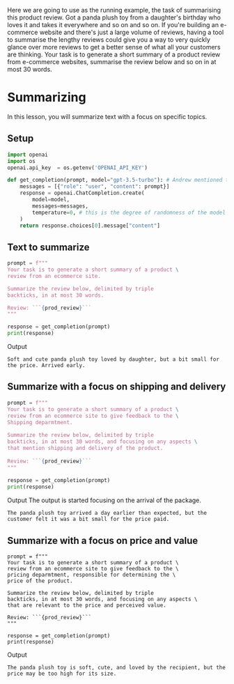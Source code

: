 Here we are going to use as the running example, the task of summarising this product review. Got a panda plush toy from a daughter's birthday 
who loves it and takes it everywhere and so on and so on. If you're building an e-commerce website and there's just a large volume of reviews, having 
a tool to summarise the lengthy reviews could give you a way to very quickly glance over more reviews to get a better sense of what all your 
customers are thinking. Your task is to generate a short summary of a product review from e-commerce websites, summarise  the review below and so on in at 
most 30 words.

# Summarizing
In this lesson, you will summarize text with a focus on specific topics.

## Setup
```python
import openai
import os
openai.api_key  = os.getenv('OPENAI_API_KEY')
```
```python
def get_completion(prompt, model="gpt-3.5-turbo"): # Andrew mentioned that the prompt/ completion paradigm is preferable for this class
    messages = [{"role": "user", "content": prompt}]
    response = openai.ChatCompletion.create(
        model=model,
        messages=messages,
        temperature=0, # this is the degree of randomness of the model's output
    )
    return response.choices[0].message["content"]
 ```
 ## Text to summarize
```python
prompt = f"""
Your task is to generate a short summary of a product \
review from an ecommerce site. 

Summarize the review below, delimited by triple 
backticks, in at most 30 words. 

Review: ```{prod_review}```
"""

response = get_completion(prompt)
print(response)
```
Output
```
Soft and cute panda plush toy loved by daughter, but a bit small for the price. Arrived early.
```
## Summarize with a focus on shipping and delivery
```python
prompt = f"""
Your task is to generate a short summary of a product \
review from an ecommerce site to give feedback to the \
Shipping deparmtment. 
​
Summarize the review below, delimited by triple 
backticks, in at most 30 words, and focusing on any aspects \
that mention shipping and delivery of the product. 
​
Review: ```{prod_review}```
"""
​
response = get_completion(prompt)
print(response)
```
Output
The output is started focusing on the arrival of the package.
```
The panda plush toy arrived a day earlier than expected, but the customer felt it was a bit small for the price paid.
```

## Summarize with a focus on price and value
```pyhton
prompt = f"""
Your task is to generate a short summary of a product \
review from an ecommerce site to give feedback to the \
pricing deparmtment, responsible for determining the \
price of the product.  
​
Summarize the review below, delimited by triple 
backticks, in at most 30 words, and focusing on any aspects \
that are relevant to the price and perceived value. 
​
Review: ```{prod_review}```
"""
​
response = get_completion(prompt)
print(response)
```
Output
```
The panda plush toy is soft, cute, and loved by the recipient, but the price may be too high for its size.
```
